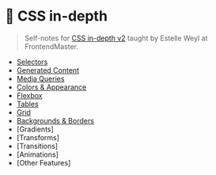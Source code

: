 # 📖 CSS in-depth

> Self-notes for [CSS in-depth v2](https://frontendmasters.com/courses/css-in-depth-v2/) taught by Estelle Weyl at FrontendMaster.

- [Selectors](Selectors.md)
- [Generated Content](Generated%20Content.md)
- [Media Queries](Media%20Queries.md)
- [Colors & Appearance](Colors%20&%20Appearance.md)
- [Flexbox](Flexbox.md)
- [Tables](Table.md)
- [Grid](Grid.md)
- [Backgrounds & Borders](Backgrounds%20&%20Borders.md)
- [Gradients]
- [Transforms]
- [Transitions]
- [Animations]
- [Other Features]
